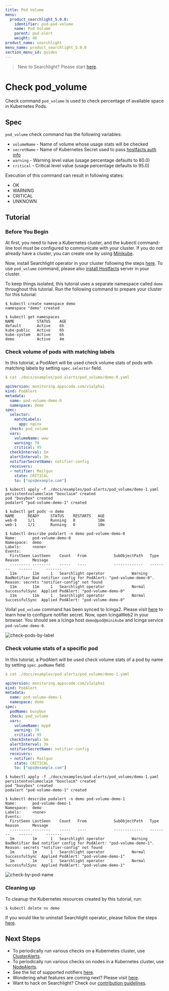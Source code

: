 ```yaml
---
title: Pod Volume
menu:
  product_searchlight_5.0.0:
    identifier: pod-pod-volume
    name: Pod Volume
    parent: pod-alert
    weight: 40
product_name: searchlight
menu_name: product_searchlight_5.0.0
section_menu_id: guides
---
```


> New to Searchlight? Please start [here](/products/searchlight/5.0.0/concepts/README).

# Check pod_volume

Check command `pod_volume` is used to check percentage of available space in Kubernetes Pods.

## Spec
`pod_volume` check command has the following variables:

- `volumeName` - Name of volume whose usage stats will be checked
- `secretName` - Name of Kubernetes Secret used to pass [hostfacts auth info](/products/searchlight/5.0.0/concepts/hostfacts#create-hostfacts-secret)
- `warning` - Warning level value (usage percentage defaults to 80.0)
- `critical` - Critical level value (usage percentage defaults to 95.0)

Execution of this command can result in following states:

- OK
- WARNING
- CRITICAL
- UNKNOWN


## Tutorial

### Before You Begin
At first, you need to have a Kubernetes cluster, and the kubectl command-line tool must be configured to communicate with your cluster. If you do not already have a cluster, you can create one by using [Minikube](https://github.com/kubernetes/minikube).

Now, install Searchlight operator in your cluster following the steps [here](/products/searchlight/5.0.0/setup/install). To use `pod_volume` command, please also [install Hostfacts](/products/searchlight/5.0.0/concepts/hostfacts) server in your cluster.

To keep things isolated, this tutorial uses a separate namespace called `demo` throughout this tutorial. Run the following command to prepare your cluster for this tutorial:

```console
$ kubectl create namespace demo
namespace "demo" created

$ kubectl get namespaces
NAME          STATUS    AGE
default       Active    6h
kube-public   Active    6h
kube-system   Active    6h
demo          Active    4m
```

### Check volume of pods with matching labels
In this tutorial, a PodAlert will be used check volume stats of pods with matching labels by setting `spec.selector` field.
```yaml
$ cat ./docs/examples/pod-alerts/pod_volume/demo-0.yaml

apiVersion: monitoring.appscode.com/v1alpha1
kind: PodAlert
metadata:
  name: pod-volume-demo-0
  namespace: demo
spec:
  selector:
    matchLabels:
      app: nginx
  check: pod_volume
  vars:
    volumeName: www
    warning: 70
    critical: 95
  checkInterval: 5m
  alertInterval: 3m
  notifierSecretName: notifier-config
  receivers:
  - notifier: Mailgun
    state: CRITICAL
    to: ["ops@example.com"]
```
```console
$ kubectl apply -f ./docs/examples/pod-alerts/pod_volume/demo-1.yaml
persistentvolumeclaim "boxclaim" created
pod "busybox" created
podalert "pod-volume-demo-1" created

$ kubectl get pods -n demo
NAME      READY     STATUS    RESTARTS   AGE
web-0     1/1       Running   0          10m
web-1     1/1       Running   0          10m

$ kubectl describe podalert -n demo pod-volume-demo-0
Name:		pod-volume-demo-0
Namespace:	demo
Labels:		<none>
Events:
  FirstSeen	LastSeen	Count	From			SubObjectPath	Type		Reason		Message
  ---------	--------	-----	----			-------------	--------	------		-------
  11m		11m		1	Searchlight operator			Warning		BadNotifier	Bad notifier config for PodAlert: "pod-volume-demo-0". Reason: secrets "notifier-config" not found
  11m		11m		1	Searchlight operator			Normal		SuccessfulSync	Applied PodAlert: "pod-volume-demo-0"
  11m		11m		1	Searchlight operator			Normal		SuccessfulSync	Applied PodAlert: "pod-volume-demo-0"
```

Voila! `pod_volume` command has been synced to Icinga2. Please visit [here](/products/searchlight/5.0.0/guides/notifiers) to learn how to configure notifier secret. Now, open IcingaWeb2 in your browser. You should see a Icinga host `demo@pod@minikube` and Icinga service `pod-volume-demo-0`.

![check-pods-by-label](/products/searchlight/5.0.0/images/pod-alerts/pod_volume/demo-0.png)


### Check volume stats of a specific pod
In this tutorial, a PodAlert will be used check volume stats of a pod by name by setting `spec.podName` field.

```yaml
$ cat ./docs/examples/pod-alerts/pod_volume/demo-1.yaml

apiVersion: monitoring.appscode.com/v1alpha1
kind: PodAlert
metadata:
  name: pod-volume-demo-1
  namespace: demo
spec:
  podName: busybox
  check: pod_volume
  vars:
    volumeName: mypd
    warning: 70
    critical: 95
  checkInterval: 5m
  alertInterval: 3m
  notifierSecretName: notifier-config
  receivers:
  - notifier: Mailgun
    state: CRITICAL
    to: ["ops@example.com"]
```
```console
$ kubectl apply -f ./docs/examples/pod-alerts/pod_volume/demo-1.yaml
persistentvolumeclaim "boxclaim" created
pod "busybox" created
podalert "pod-volume-demo-1" created

$ kubectl describe podalert -n demo pod-volume-demo-1
Name:		pod-volume-demo-1
Namespace:	demo
Labels:		<none>
Events:
  FirstSeen	LastSeen	Count	From			SubObjectPath	Type		Reason		Message
  ---------	--------	-----	----			-------------	--------	------		-------
  1m		1m		1	Searchlight operator			Warning		BadNotifier	Bad notifier config for PodAlert: "pod-volume-demo-1". Reason: secrets "notifier-config" not found
  1m		1m		1	Searchlight operator			Normal		SuccessfulSync	Applied PodAlert: "pod-volume-demo-1"
  1m		1m		1	Searchlight operator			Normal		SuccessfulSync	Applied PodAlert: "pod-volume-demo-1"
```
![check-by-pod-name](/products/searchlight/5.0.0/images/pod-alerts/pod_volume/demo-1.png)


### Cleaning up
To cleanup the Kubernetes resources created by this tutorial, run:
```console
$ kubectl delete ns demo
```

If you would like to uninstall Searchlight operator, please follow the steps [here](/products/searchlight/5.0.0/setup/uninstall).


## Next Steps
 - To periodically run various checks on a Kubernetes cluster, use [ClusterAlerts](/products/searchlight/5.0.0/concepts/alert-types/cluster-alert).
 - To periodically run various checks on nodes in a Kubernetes cluster, use [NodeAlerts](/products/searchlight/5.0.0/concepts/alert-types/node-alert).
 - See the list of supported notifiers [here](/products/searchlight/5.0.0/guides/notifiers).
 - Wondering what features are coming next? Please visit [here](/products/searchlight/5.0.0/roadmap).
 - Want to hack on Searchlight? Check our [contribution guidelines](/products/searchlight/5.0.0/CONTRIBUTING).
